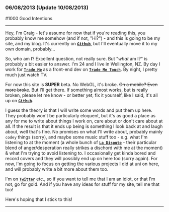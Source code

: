 ### 06/08/2013 (Update 10/08/2013)
#1000 Good Intentions
___

Hey, I'm Craig - let's assume for now that if you're reading this, you probably know me somehow (and if not, "Hi?") - and this is going to be my site, and my blog. It's currently on [**`Github`**](https://github.com/phenomnomnominal/phenomnomnominal.github.com), but I'll eventually move it to my own domain, probably...

So, who am I? Excellent question, not really sure. But "*what* am I?" is probably a bit easier to answer. I'm 24 and I live in Wellington, NZ. By day I work for [**`Trade Me`**](http://www.trademe.co.nz) as a front-end dev on [**`Trade Me Touch`**](http://touch.trademe.co.nz). By night, I pretty much just watch TV.

For now this site is **SUPER** beta. No WebGL, it's broke. <del>On a mobile? Even more broke</del>. But I'll get there. If something almost works, but is really broken, please let me know - or better yet, fix it yourself, like I said, it's all up on [**`Github`**](https://github.com/phenomnomnominal/phenomnomnominal.github.com).

I guess the theory is that I will write some words and put them up here. They probably won't be particularly eloquent, but it's as good a place as any for me to write about things I work on, care about or don't care about at all. If the result is that it ends up being is something I look back at and laugh about, well that's fine. No promises on what I'll write about, probably mainly `codey` things (sorry), and maybe some music stuff too - e.g. what I'm listening to at the moment (a whole bunch of [**`La Dispute`**](http://www.ladisputemusic.com/) - their particular blend of anger/desperation really strikes a dischord with me at the moment) & what I'm trying to avoid listening to. I occasionally get kinda bored and record covers and they will possibly end up on here too (sorry again). For now, I'm going to focus on getting the various projects I did at uni on here, and will probably write a bit more about them too.

I'm on [**`Twitter`**](https://twitter.com/phenomnominal) etc., so if you want to tell me that I am an idiot, or that I'm not, go for gold. And if you have any ideas for stuff for my site, tell me that too!

Here's hoping that I stick to this!
___